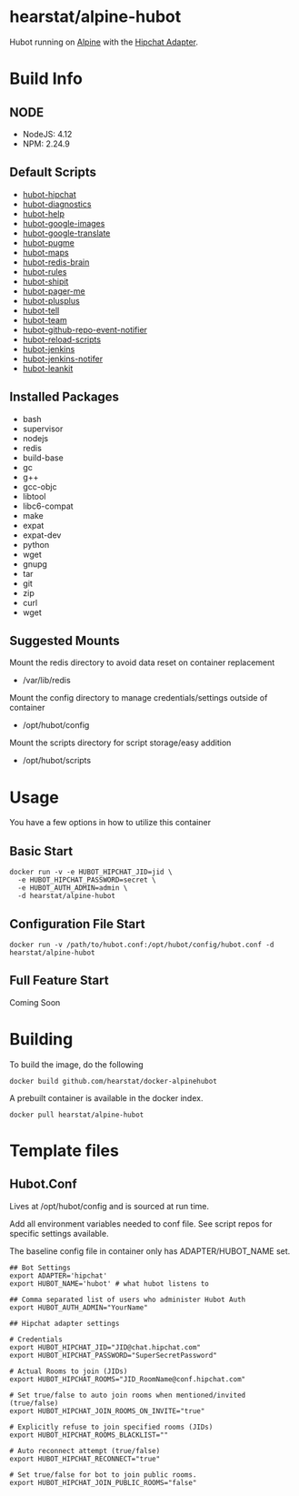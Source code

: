# hearstat/alpine-hubot
Hubot running on [Alpine](https://hub.docker.com/_/alpine/) with the [Hipchat Adapter](https://github.com/hipchat/hubot-hipchat).

# Build Info
## NODE
- NodeJS: 4.12
- NPM: 2.24.9

## Default Scripts
- [hubot-hipchat](https://github.com/hipchat/hubot-hipchat)
- [hubot-diagnostics]()
- [hubot-help]()
- [hubot-google-images]()
- [hubot-google-translate]()
- [hubot-pugme]()
- [hubot-maps]()
- [hubot-redis-brain](https://github.com/github/hubot-scripts/blob/master/src/scripts/redis-brain.coffee)
- [hubot-rules]()
- [hubot-shipit](https://github.com/github/hubot-scripts/blob/master/src/scripts/shipit.coffee)
- [hubot-pager-me](https://github.com/hubot-scripts/hubot-pager-me)
- [hubot-plusplus](https://github.com/hubot-scripts/hubot-plusplus)
- [hubot-tell](https://github.com/hubot-scripts/hubot-tell)
- [hubot-team](https://github.com/hubot-scripts/hubot-team)
- [hubot-github-repo-event-notifier](https://github.com/hubot-scripts/hubot-github-repo-event-notifier)
- [hubot-reload-scripts](https://github.com/vinta/hubot-reload-scripts)
- [hubot-jenkins](https://github.com/github/hubot-scripts/blob/master/src/scripts/jenkins.coffee)
- [hubot-jenkins-notifer](https://github.com/halkeye/hubot-jenkins-notifier)
- [hubot-leankit](https://github.com/battlemidget/hubot-leankit)

## Installed Packages
- bash
- supervisor
- nodejs
- redis
- build-base
- gc
- g++
- gcc-objc
- libtool
- libc6-compat
- make
- expat
- expat-dev
- python
- wget
- gnupg
- tar
- git
- zip
- curl
- wget

## Suggested Mounts
Mount the redis directory to avoid data reset on container replacement
- /var/lib/redis

Mount the config directory to manage credentials/settings outside of container
- /opt/hubot/config

Mount the scripts directory for script storage/easy addition
- /opt/hubot/scripts

# Usage
You have a few options in how to utilize this container

## Basic Start

```
docker run -v -e HUBOT_HIPCHAT_JID=jid \
  -e HUBOT_HIPCHAT_PASSWORD=secret \
  -e HUBOT_AUTH_ADMIN=admin \
  -d hearstat/alpine-hubot
```

## Configuration File Start

```
docker run -v /path/to/hubot.conf:/opt/hubot/config/hubot.conf -d hearstat/alpine-hubot
```

## Full Feature Start
Coming Soon

# Building
To build the image, do the following

```
docker build github.com/hearstat/docker-alpinehubot
```

A prebuilt container is available in the docker index.

```
docker pull hearstat/alpine-hubot
```

# Template files
## Hubot.Conf
Lives at /opt/hubot/config and is sourced at run time.

Add all environment variables needed to conf file. See script repos for specific settings available.

The baseline config file in container only has ADAPTER/HUBOT_NAME set.

```
## Bot Settings
export ADAPTER='hipchat'
export HUBOT_NAME='hubot' # what hubot listens to

## Comma separated list of users who administer Hubot Auth
export HUBOT_AUTH_ADMIN="YourName"

## Hipchat adapter settings

# Credentials
export HUBOT_HIPCHAT_JID="JID@chat.hipchat.com"
export HUBOT_HIPCHAT_PASSWORD="SuperSecretPassword"

# Actual Rooms to join (JIDs)
export HUBOT_HIPCHAT_ROOMS="JID_RoomName@conf.hipchat.com"

# Set true/false to auto join rooms when mentioned/invited (true/false)
export HUBOT_HIPCHAT_JOIN_ROOMS_ON_INVITE="true"

# Explicitly refuse to join specified rooms (JIDs)
export HUBOT_HIPCHAT_ROOMS_BLACKLIST=""

# Auto reconnect attempt (true/false)
export HUBOT_HIPCHAT_RECONNECT="true"

# Set true/false for bot to join public rooms.
export HUBOT_HIPCHAT_JOIN_PUBLIC_ROOMS="false"
```
